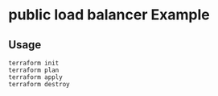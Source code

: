 # public load balancer Example
## Usage
```
terraform init
terraform plan
terraform apply
terraform destroy
```

<!-- BEGINNING OF PRE-COMMIT-TERRAFORM DOCS HOOK -->

<!-- END OF PRE-COMMIT-TERRAFORM DOCS HOOK -->
